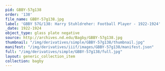 ```yaml
---
pid: GBBY-57g138
order: '138'
file_name: GBBY-57g138.jpg
label: 'GBBY 57G/138: Harry Stuhldreher: Football Player - 1922-1924'
_date: 1922-1924
object_type: glass plate negative
source: http://archives.nd.edu/Bagby/GBBY-57g138.jpg
thumbnail: "/img/derivatives/simple/GBBY-57g138/thumbnail.jpg"
manifest: "/img/derivatives/iiif/images/GBBY-57g138/manifest.json"
full: "/img/derivatives/simple/GBBY-57g138/full.jpg"
layout: generic_collection_item
collection: bagby
---
```

